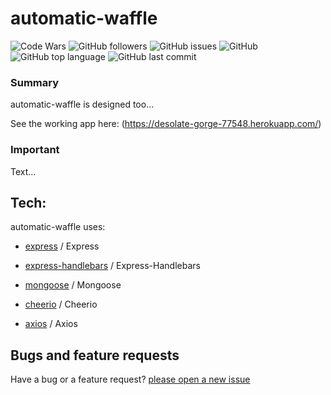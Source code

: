 # automatic-waffle

![Code Wars](https://www.codewars.com/users/cl33per/badges/micro)
![GitHub followers](https://img.shields.io/github/followers/cl33per?style=social)
![GitHub issues](https://img.shields.io/github/issues/cl33per/TriviaGame)
![GitHub](https://img.shields.io/github/license/cl33per/TriviaGame)
![GitHub top language](https://img.shields.io/github/languages/top/cl33per/TriviaGame)
![GitHub last commit](https://img.shields.io/github/last-commit/cl33per/TriviaGame)
### Summary

automatic-waffle is designed too...

See the working app here:
(https://desolate-gorge-77548.herokuapp.com/)

### Important
  
  Text...

## Tech:

automatic-waffle uses:

- [express](https://expressjs.com/) / Express

- [express-handlebars](https://www.npmjs.com/package/express-handlebars) / Express-Handlebars

- [mongoose](https://mongoosejs.com/) / Mongoose

- [cheerio](https://github.com/cheeriojs/cheerio) / Cheerio

- [axios](https://www.npmjs.com/package/axios) / Axios

## Bugs and feature requests

Have a bug or a feature request? [please open a new issue](https://github.com/cl33per/projectI/issues/new)

 

